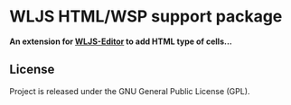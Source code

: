 # WLJS HTML/WSP support package
**An extension for [WLJS-Editor](https://github.com/JerryI/wljs-editor) to add HTML type of cells...**

## License
Project is released under the GNU General Public License (GPL).
